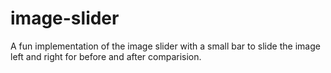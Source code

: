 # image-slider
A fun  implementation of the image slider with a small bar to slide the image left and right for before and after comparision.
